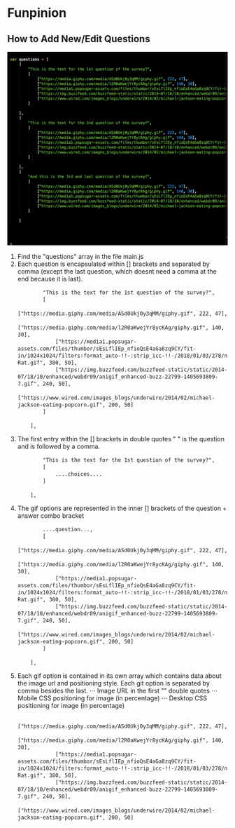 # Funpinion

## How to Add New/Edit Questions

![alt text](add-question.png "Tips for adding questions screenshot")

1. Find the "questions" array in the file main.js
2. Each question is encapsulated within [] brackets and separated by comma (except the last question, which doesnt need a comma at the end because it is last). 
	```[
			"This is the text for the 1st question of the survey?",
			[
				["https://media.giphy.com/media/ASd0Ukj0y3qMM/giphy.gif", 222, 47],
				["https://media.giphy.com/media/l2R0aKwejYr8ycKAg/giphy.gif", 140, 30],
			 	["https://media1.popsugar-assets.com/files/thumbor/sEsLflIEp_nfioQsE4aGa8zq9CY/fit-in/1024x1024/filters:format_auto-!!-:strip_icc-!!-/2018/01/03/278/n/1922398/addurlYAmgaN/i/Nope-Rat.gif", 380, 50],
				["https://img.buzzfeed.com/buzzfeed-static/static/2014-07/18/10/enhanced/webdr09/anigif_enhanced-buzz-22799-1405693809-7.gif", 240, 50],
				["https://www.wired.com/images_blogs/underwire/2014/02/michael-jackson-eating-popcorn.gif", 200, 50]
			]

		],
	```
3. The first entry within the [] brackets in double quotes " " is the question and is followed by a comma.
	```[
			"This is the text for the 1st question of the survey?",
			[
				....choices....
			]

		],
	```
4. The gif options are represented in the inner [] brackets of the question + answer combo bracket
	```[
			....question...,
			[
				["https://media.giphy.com/media/ASd0Ukj0y3qMM/giphy.gif", 222, 47],
				["https://media.giphy.com/media/l2R0aKwejYr8ycKAg/giphy.gif", 140, 30],
			 	["https://media1.popsugar-assets.com/files/thumbor/sEsLflIEp_nfioQsE4aGa8zq9CY/fit-in/1024x1024/filters:format_auto-!!-:strip_icc-!!-/2018/01/03/278/n/1922398/addurlYAmgaN/i/Nope-Rat.gif", 380, 50],
				["https://img.buzzfeed.com/buzzfeed-static/static/2014-07/18/10/enhanced/webdr09/anigif_enhanced-buzz-22799-1405693809-7.gif", 240, 50],
				["https://www.wired.com/images_blogs/underwire/2014/02/michael-jackson-eating-popcorn.gif", 200, 50]
			]

		],
	```
5. Each gif option is contained in its own array which contains data about the image url and positioning style. Each git option is separated by comma besides the last.
	⋅⋅⋅ Image URL in the first "" double quotes
	⋅⋅⋅ Mobile CSS positioning for image (in percentage)
	⋅⋅⋅ Desktop CSS positioning for image (in percentage)
	```
				["https://media.giphy.com/media/ASd0Ukj0y3qMM/giphy.gif", 222, 47],
				["https://media.giphy.com/media/l2R0aKwejYr8ycKAg/giphy.gif", 140, 30],
			 	["https://media1.popsugar-assets.com/files/thumbor/sEsLflIEp_nfioQsE4aGa8zq9CY/fit-in/1024x1024/filters:format_auto-!!-:strip_icc-!!-/2018/01/03/278/n/1922398/addurlYAmgaN/i/Nope-Rat.gif", 380, 50],
				["https://img.buzzfeed.com/buzzfeed-static/static/2014-07/18/10/enhanced/webdr09/anigif_enhanced-buzz-22799-1405693809-7.gif", 240, 50],
				["https://www.wired.com/images_blogs/underwire/2014/02/michael-jackson-eating-popcorn.gif", 200, 50]
		
	```
